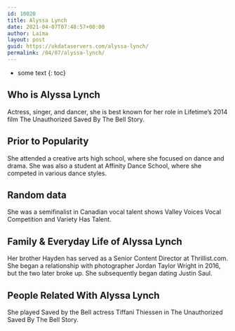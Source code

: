 ```yaml
---
id: 10020
title: Alyssa Lynch
date: 2021-04-07T07:48:57+00:00
author: Laima
layout: post
guid: https://ukdataservers.com/alyssa-lynch/
permalink: /04/07/alyssa-lynch/
---
```


* some text
{: toc}


## Who is Alyssa Lynch
                  
                  
                  
Actress, singer, and dancer, she is best known for her role in Lifetime&#8217;s 2014 film The Unauthorized Saved By The Bell Story.
                  
              
            
              
            
                
                
                
## Prior to Popularity
                  
                  
                  
She attended a creative arts high school, where she focused on dance and drama. She was also a student at Affinity Dance School, where she competed in various dance styles.
                  
              
            
              
            
                
                
                
## Random data
                  
                  
                  
She was a semifinalist in Canadian vocal talent shows Valley Voices Vocal Competition and Variety Has Talent.
                  
              
            
              
            
                
                
                
## Family & Everyday Life of Alyssa Lynch
                  
                  
                  
Her brother Hayden has served as a Senior Content Director at Thrillist.com. She began a relationship with photographer Jordan Taylor Wright in 2016, but the two later broke up. She subsequently began dating Justin Saul.
                  
              
            
              
            
                
                
                
## People Related With Alyssa Lynch
                  
                  
                  
She played Saved by the Bell actress Tiffani Thiessen in The Unauthorized Saved By The Bell Story.
                  
              
            
              
            
                
              
            
              
              
            
            
              
            
          
          
          